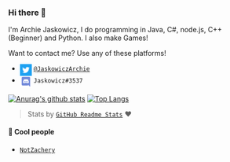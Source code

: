 ### Hi there 👋

I'm Archie Jaskowicz, I do programming in Java, C#, node.js, C++ (Beginner) and Python. I also make Games!

Want to contact me? Use any of these platforms!
- <img src="https://raw.githubusercontent.com/skyezerfox/skyezerfox/master/logo-twitter.svg" width="24px" align="top"> [`@JaskowiczArchie`](https://twitter.com/JaskowiczArchie)
- <img src="https://raw.githubusercontent.com/skyezerfox/skyezerfox/master/logo-discord.svg" width="24px" align="top"> `Jaskowicz#3537`

[![Anurag's github stats](https://github-readme-stats.vercel.app/api?username=Jaskowicz1)](https://github.com/anuraghazra/github-readme-stats) [![Top Langs](https://github-readme-stats.vercel.app/api/top-langs/?username=Jaskowicz1&layout=compact)](https://github.com/anuraghazra/github-readme-stats)

> Stats by [`GitHub Readme Stats`](https://github.com/anuraghazra/github-readme-stats) :heart:

<!--

#### :telescope: Projects

- [`LolBans`](https://github.com/NotZachery/lolbans-plugin) - An advanced punishment management system for Minecraft

-->

#### :couple: Cool people

- [`NotZachery`](https://github.com/NotZachery)
